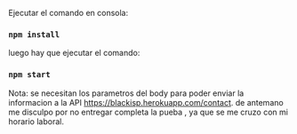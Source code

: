 Ejecutar el comando en consola:

### `npm install`

luego hay que ejecutar el comando:

### `npm start`


Nota: se necesitan los parametros del body para poder enviar la informacion a la API https://blackisp.herokuapp.com/contact.
      de antemano me disculpo por no entregar completa la pueba , ya que se me cruzo con mi horario laboral.


